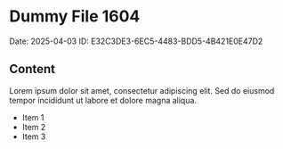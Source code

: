 # Dummy File 1604

Date: 2025-04-03
ID: E32C3DE3-6EC5-4483-BDD5-4B421E0E47D2

## Content

Lorem ipsum dolor sit amet, consectetur adipiscing elit.
Sed do eiusmod tempor incididunt ut labore et dolore magna aliqua.

* Item 1
* Item 2
* Item 3
